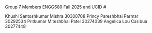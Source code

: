 Group 7 Members ENGG680 Fall 2025 and UCID #

Khushi Santoshkumar Mishra		30300708
Princy Pareshbhai Parmar		30292534
Pritkumar Miteshbhai Patel		30274039
Angelica Lou Casibua			30277448